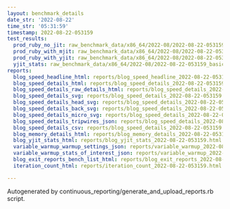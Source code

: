 ```yaml
---
layout: benchmark_details
date_str: '2022-08-22'
time_str: '05:31:59'
timestamp: 2022-08-22-053159
test_results:
  prod_ruby_no_jit: raw_benchmark_data/x86_64/2022-08/2022-08-22-053159_basic_benchmark_prod_ruby_no_jit.json
  prod_ruby_with_mjit: raw_benchmark_data/x86_64/2022-08/2022-08-22-053159_basic_benchmark_prod_ruby_with_mjit.json
  prod_ruby_with_yjit: raw_benchmark_data/x86_64/2022-08/2022-08-22-053159_basic_benchmark_prod_ruby_with_yjit.json
  yjit_stats: raw_benchmark_data/x86_64/2022-08/2022-08-22-053159_basic_benchmark_yjit_stats.json
reports:
  blog_speed_headline_html: reports/blog_speed_headline_2022-08-22-053159.html
  blog_speed_details_html: reports/blog_speed_details_2022-08-22-053159.html
  blog_speed_details_raw_details_html: reports/blog_speed_details_2022-08-22-053159.raw_details.html
  blog_speed_details_svg: reports/blog_speed_details_2022-08-22-053159.svg
  blog_speed_details_head_svg: reports/blog_speed_details_2022-08-22-053159.head.svg
  blog_speed_details_back_svg: reports/blog_speed_details_2022-08-22-053159.back.svg
  blog_speed_details_micro_svg: reports/blog_speed_details_2022-08-22-053159.micro.svg
  blog_speed_details_tripwires_json: reports/blog_speed_details_2022-08-22-053159.tripwires.json
  blog_speed_details_csv: reports/blog_speed_details_2022-08-22-053159.csv
  blog_memory_details_html: reports/blog_memory_details_2022-08-22-053159.html
  blog_yjit_stats_html: reports/blog_yjit_stats_2022-08-22-053159.html
  variable_warmup_warmup_settings_json: reports/variable_warmup_2022-08-22-053159.warmup_settings.json
  variable_warmup_stats_of_interest_json: reports/variable_warmup_2022-08-22-053159.stats_of_interest.json
  blog_exit_reports_bench_list_html: reports/blog_exit_reports_2022-08-22-053159.bench_list.html
  iteration_count_html: reports/iteration_count_2022-08-22-053159.html

---
```

Autogenerated by continuous_reporting/generate_and_upload_reports.rb script.
